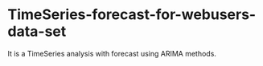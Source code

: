 # TimeSeries-forecast-for-webusers-data-set
It is a TimeSeries analysis with forecast using ARIMA methods.
